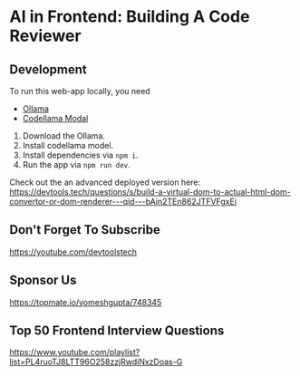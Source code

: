 # AI in Frontend: Building A Code Reviewer

## Development

To run this web-app locally, you need

- [Ollama](https://ollama.com/)
- [Codellama Modal](https://ollama.com/library/codellama)

1. Download the Ollama.
2. Install codellama model.
3. Install dependencies via `npm i`.
4. Run the app via `npm run dev`.

Check out the an advanced deployed version here: https://devtools.tech/questions/s/build-a-virtual-dom-to-actual-html-dom-convertor-or-dom-renderer---qid---bAin2TEn862JTFVFgxEi

## Don't Forget To Subscribe

https://youtube.com/devtoolstech

## Sponsor Us

https://topmate.io/yomeshgupta/748345

## Top 50 Frontend Interview Questions

https://www.youtube.com/playlist?list=PL4ruoTJ8LTT96O258zzjRwdiNxzDoas-G
